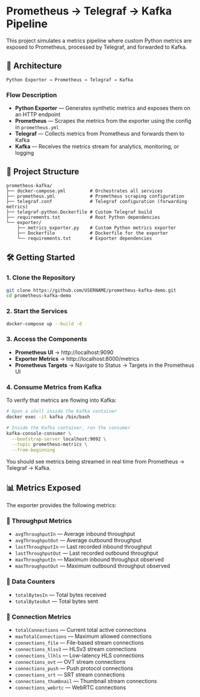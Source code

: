# Prometheus → Telegraf → Kafka Pipeline

This project simulates a metrics pipeline where custom Python metrics are exposed to Prometheus, processed by Telegraf, and forwarded to Kafka.

## 🚀 Architecture

```
Python Exporter → Prometheus → Telegraf → Kafka
```

### Flow Description

- **Python Exporter** — Generates synthetic metrics and exposes them on an HTTP endpoint
- **Prometheus** — Scrapes the metrics from the exporter using the config in `prometheus.yml`
- **Telegraf** — Collects metrics from Prometheus and forwards them to Kafka
- **Kafka** — Receives the metrics stream for analytics, monitoring, or logging

## 📂 Project Structure

```
prometheus-kafka/
├── docker-compose.yml         # Orchestrates all services
├── prometheus.yml             # Prometheus scraping configuration
├── telegraf.conf              # Telegraf configuration (forwarding metrics)
├── telegraf-python.Dockerfile # Custom Telegraf build
├── requirements.txt           # Root Python dependencies
└── exporter/
    ├── metrics_exporter.py    # Custom Python metrics exporter
    ├── Dockerfile             # Dockerfile for the exporter
    └── requirements.txt       # Exporter dependencies
```

## 🛠️ Getting Started

### 1. Clone the Repository

```bash
git clone https://github.com/USERNAME/prometheus-kafka-demo.git
cd prometheus-kafka-demo
```

### 2. Start the Services

```bash
docker-compose up --build -d
```

### 3. Access the Components

- **Prometheus UI** → http://localhost:9090
- **Exporter Metrics** → http://localhost:8000/metrics
- **Prometheus Targets** → Navigate to Status → Targets in the Prometheus UI

### 4. Consume Metrics from Kafka

To verify that metrics are flowing into Kafka:

```bash
# Open a shell inside the Kafka container
docker exec -it kafka /bin/bash

# Inside the Kafka container, run the consumer
kafka-console-consumer \
  --bootstrap-server localhost:9092 \
  --topic prometheus-metrics \
  --from-beginning
```

You should see metrics being streamed in real time from Prometheus → Telegraf → Kafka.

## 📊 Metrics Exposed

The exporter provides the following metrics:

### 🔹 Throughput Metrics

- `avgThroughputIn` — Average inbound throughput
- `avgThroughputOut` — Average outbound throughput
- `lastThroughputIn` — Last recorded inbound throughput
- `lastThroughputOut` — Last recorded outbound throughput
- `maxThroughputIn` — Maximum inbound throughput observed
- `maxThroughputOut` — Maximum outbound throughput observed

### 🔹 Data Counters

- `totalBytesIn` — Total bytes received
- `totalBytesOut` — Total bytes sent

### 🔹 Connection Metrics

- `totalConnections` — Current total active connections
- `maxTotalConnections` — Maximum allowed connections
- `connections_file` — File-based stream connections
- `connections_hlsv3` — HLSv3 stream connections
- `connections_llhls` — Low-latency HLS connections
- `connections_ovt` — OVT stream connections
- `connections_push` — Push protocol connections
- `connections_srt` — SRT stream connections
- `connections_thumbnail` — Thumbnail stream connections
- `connections_webrtc` — WebRTC connections
